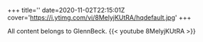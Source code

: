 +++
title=''
date=2020-11-02T22:15:01Z
cover='https://i.ytimg.com/vi/8MelyjKUtRA/hqdefault.jpg'
+++

All content belongs to GlennBeck.
{{< youtube 8MelyjKUtRA >}}
